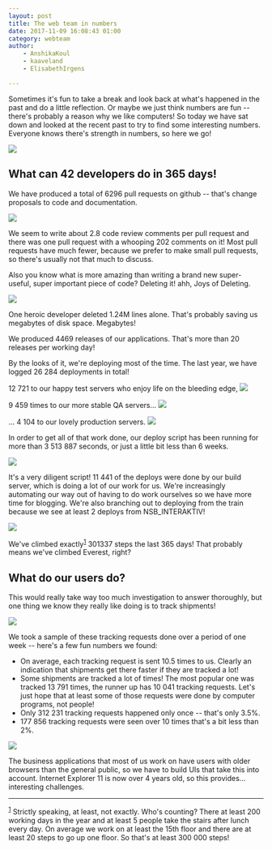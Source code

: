 ```yaml
---
layout: post
title: The web team in numbers
date: 2017-11-09 16:08:43 01:00
category: webteam
author:
    - AnshikaKoul
    - kaaveland
    - ElisabethIrgens

---
```


Sometimes it's fun to take a break and look back at what's happened in the past and do a little reflection. Or maybe we just think numbers are fun -- there's probably a reason why we like computers! So today we have sat down and looked at the recent past to try to find some interesting numbers. Everyone knows there's strength in numbers, so here we go!

<img src="{{ site.baseurl }}/img/webteam-in-numbers/developers.svg">

What can 42 developers do in 365 days!
---

We have produced a total of 6296 pull requests on github -- that's change proposals to code and documentation.

<img src="{{ site.baseurl }}/img/webteam-in-numbers/pullrequests.svg">

We seem to write about 2.8 code review comments per pull request and there was one pull request with a whooping 202 comments on it! Most pull requests have much fewer, because we prefer to make small pull requests, so there's usually not that much to discuss.

Also you know what is more amazing than writing a brand new super-useful, super important piece of code? Deleting it! ahh, Joys of Deleting.

<img src="{{ site.baseurl }}/img/webteam-in-numbers/deletions.svg">

One heroic developer deleted 1.24M lines alone. That's probably saving us megabytes of disk space. Megabytes!

We produced 4469 releases of our applications. That's more than 20 releases per working day!

By the looks of it, we're deploying most of the time. The last year, we have logged 26 284 deployments in total!

12 721 to our happy test servers who enjoy life on the bleeding edge,
<img src="{{ site.baseurl }}/img/webteam-in-numbers/deploys-test.svg">

9 459 times to our more stable QA servers...
<img src="{{ site.baseurl }}/img/webteam-in-numbers/deploys-qa.svg">

... 4 104 to our lovely production servers.
<img src="{{ site.baseurl }}/img/webteam-in-numbers/deploys-prod.svg">

In order to get all of that work done, our deploy script has been running for more than 3 513 887 seconds, or just a little bit less than 6 weeks.

<img src="{{ site.baseurl }}/img/webteam-in-numbers/deploy-script.svg">

It's a very diligent script! 11 441 of the deploys were done by our build server, which is doing a lot of our work for us. We're increasingly automating our way out of having to do work ourselves so we have more time for blogging. We're also branching out to deploying from the train because we see at least 2 deploys from NSB_INTERAKTIV!

<img src="{{ site.baseurl }}/img/webteam-in-numbers/steps.svg">

We've climbed exactly<sup><a href="#estimation" id="estimation-ref">1</a></sup> 301337 steps the last 365 days! That probably means we've climbed Everest, right?

What do our users do?
---

This would really take way too much investigation to answer thoroughly, but one thing we know they really like doing is to track shipments!

<img src="{{ site.baseurl }}/img/webteam-in-numbers/tracking.svg">

We took a sample of these tracking requests done over a period of one week -- here's a few fun numbers we found:

- On average, each tracking request is sent 10.5 times to us. Clearly an indication that shipments get there faster if they are tracked a lot!
- Some shipments are tracked a lot of times! The most popular one was tracked 13 791 times, the runner up has 10 041 tracking requests. Let's just hope that at least some of those requests were done by computer programs, not people!
- Only 312 231 tracking requests happened only once -- that's only 3.5%.
- 177 856 tracking requests were seen over 10 times that's a bit less than 2%.

<img src="{{ site.baseurl }}/img/webteam-in-numbers/browsers.svg">

The business applications that most of us work on have users with older browsers than the general public, so we have to build UIs that take this into account. Internet Explorer 11 is now over 4 years old, so this provides… interesting challenges.

<hr>

<sup id="estimation"><a href="#estimation-ref">1</a></sup> Strictly speaking, at least, not exactly. Who's counting? There at least 200 working days in the year and at least 5 people take the stairs after lunch every day. On average we work on at least the 15th floor and there are at least 20 steps to go up one floor. So that's at least 300 000 steps!
